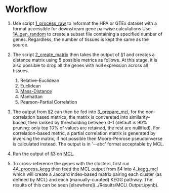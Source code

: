 # Workflow

1. Use script [1_process_raw](1_process_raw.py) to reformat the HPA or GTEx
dataset with a format accessible for downstream gene pairwise calculations
Use [1A_gen_random](1A_gen_random.py) to create a subset file containing
a specified number of genes. Regardless, the number of tissues is kept
the same as the source.

2. The script [2_create_matrix](2_create_matrix.py) then takes the output of
§1 and creates a distance matrix using 5 possible metrics as follows. At this
stage, it is also possible to drop all the genes with null expression across
all tissues.
    1. Relative-Euclidean
    2. Euclidean
    3. [Mass-Distance](https://dx.doi.org/10.1093/bioinformatics/btl127)
    4. Manhattan
    5. Pearson-Partial Correlation

3. The output from §2 can then be fed into [3_prepare_mcl](3_prepare_mcl.py),
for the non-correlation based metrics, the matrix is convereted into similarity-
based, then ranked by thresholding between 0-1 (default is 90% pruning: only
top 10% of values are retained, the rest are nullified). For correlation-based
metric, a partial correlation matrix is generated by inversing the matrix,
if not possible then Moore-Penrose pseudoinverse is calculated instead.
The output is in '--abc' format acceptable by MCL.

4. Run the output of §3 on [MCL](https://micans.org/mcl).

5. To cross-reference the genes with the clusters, first run
[4A_process_kegg](4A_process_kegg.py) then feed the MCL output from §4 into
[4_kegg_mcl](4_kegg_mcl.py) which will create a Jaccard index-based matrix
pairing each cluster (as defined by MCL) and each (manually-curated) KEGG
pathway. The results of this can be seen [elsewhere](../Results/MCL\ Output.ipynb).